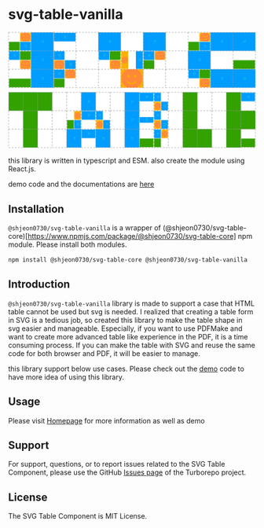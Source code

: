 # svg-table-vanilla

![Logo](https://raw.githubusercontent.com/wootra/svg-table/main/packages/svg-table/logo.svg)

this library is written in typescript and ESM.
also create the module using React.js.

demo code and the documentations are [here](https://github.com/wootra/svg-table/tree/main/apps/svg-table-demo-vanilla)

## Installation

`@shjeon0730/svg-table-vanilla` is a wrapper of (@shjeon0730/svg-table-core)[https://www.npmjs.com/package/@shjeon0730/svg-table-core] npm module. Please install both modules.

```sh
npm install @shjeon0730/svg-table-core @shjeon0730/svg-table-vanilla 
```

## Introduction

`@shjeon0730/svg-table-vanilla` library is made to support a case that HTML table cannot be used but svg is needed.
I realized that creating a table form in SVG is a tedious job, so created this library to make the table shape in svg easier and manageable.
Especially, if you want to use PDFMake and want to create more advanced table like experience in the PDF, it is a time consuming process.
If you can make the table with SVG and reuse the same code for both browser and PDF, it will be easier to manage.

this library support below use cases. Please check out the [demo](https://github.com/wootra/svg-table/tree/main/apps/svg-table-demo-vanilla) code to have more idea of using this library.

## Usage

Please visit [Homepage](https://svg-table.com/) for more information as well as demo

## Support

For support, questions, or to report issues related to the SVG Table Component, please use the GitHub [Issues page](https://github.com/wootra/svg-table/issues) of the Turborepo project.

## License

The SVG Table Component is MIT License.
